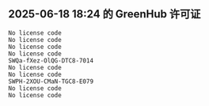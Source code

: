 ## 2025-06-18 18:24 的 GreenHub 许可证
```
No license code
No license code
No license code
No license code
SWQa-fXez-OlQG-DTC8-7014
No license code
No license code
SWPH-2XOU-CMaN-TGC8-E079
No license code
No license code
```
